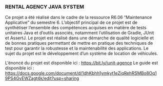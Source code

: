 ### RENTAL AGENCY JAVA SYSTEM

Ce projet a été réalisé dans le cadre de la ressource R6.06 “Maintenance Applicative” du semestre 6. L’objectif principal de ce projet est de synthétiser l’ensemble des compétences acquises en matière de tests unitaires Java et d’outils associés, notamment l’utilisation de Gradle, JUnit et AssertJ.
Le projet est réalisé dans une démarche de qualité logicielle et de bonnes pratiques permettant de mettre en pratique des techniques de test pour garantir la robustesse et la maintenabilité des applications.
Le sujet du projet est le développement d’un système de location de véhicules. 

L’énoncé du projet est disponible ici : https://bit.ly/junit-agence
Le guide est disponible ici : https://docs.google.com/document/d/1dhKbhh1ymkyt1eZiqRehRSMBo8Oq19PS4GvEWZagt4k/edit?usp=sharing
